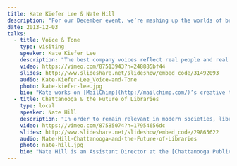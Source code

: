 ```yaml
---
title: Kate Kiefer Lee & Nate Hill
description: "For our December event, we’re mashing up the worlds of branding and libraries with two spectacular talks. **Kate Kiefer Lee** is the brains behind MailChimp’s brilliant Voice & Tone resource and will be talking about how to create better connections with our customers through prose. **Nate Hill** is a rockstar in the library world and will be talking about the future of libraries."
date: 2013-12-03
talks:
  - title: Voice & Tone
    type: visiting
    speaker: Kate Kiefer Lee
    description: "The best company voices reflect real people and real values. Kate will talk about finding your company’s voice and adapting your tone of voice based on the reader’s feelings. She’ll share the voice and tone guide her team created and explain how MailChimp’s content improved when they introduced accessible writing guidelines that work across departments. Kate will also share a few lessons she learned the hard way, and we’ll look at some examples of empathetic content (and not-so-empathetic content) from around the web."
    video: https://vimeo.com/87513943?h=248885bf44
    slides: http://www.slideshare.net/slideshow/embed_code/31492093
    audio: Kate-Kiefer-Lee_Voice-and-Tone
    photo: kate-kiefer-lee.jpg
    bio: "Kate works on [MailChimp](http://mailchimp.com/)’s creative team to publish and maintain the company’s content. A former magazine writer and editor, Kate makes storytelling a central part of MailChimp’s website.\r\n\r\nKate created [VoiceAndTone.com](http://voiceandtone.com/) to show MailChimp’s writers across departments how to maintain a consistent voice but adjust their tone based on the reader’s feelings. She wrote a voice and tone primer for [<cite>UX Magazine</cite>](http://uxmag.com/) and writes a column about web content for [Forbes.com](http://forbes.com/). She lives in Atlanta with her giant dog and average-sized husband."
  - title: Chattanooga & the Future of Libraries
    type: local
    speaker: Nate Hill
    description: "In order to remain relevant in modern societies, libraries need an overhaul. In this talk, Nate Hill will explore the current predicament facing libraries and talk about what they need to do to remain relevant in our fast-paced digital world. He’ll highlight how the Chattanooga Public Library is setting the precedent for libraries nationwide with its move to become an open clearinghouse for municipal data. He’ll also highlight the business and educational opportunities the library is creating for Chattanooga’s tech community."
    video: https://vimeo.com/87585074?h=17954656dc
    slides: http://www.slideshare.net/slideshow/embed_code/29865622
    audio: Nate-Hill-Chattanooga-and-the-Future-of-Libraries
    photo: nate-hill.jpg
    bio: "Nate Hill is an Assistant Director at the [Chattanooga Public Library](http://chattlibrary.org/), where he launched [The 4th Floor project](http://chattlibrary.org/4th-floor). The 4th Floor is a 14,000 square foot flexible community library space: some days it is a makerspace/hackerspace, others it serves as an event, production, and presentation space. In addition to his work in Chattanooga, Nate serves as a co-chair of the [Digital Public Library of America](http://dp.la/wiki/Main_Page)’s Marketing and Outreach Committee, and he’s been recognized by the Bill &amp; Melinda Gates Foundation as an American representative for the International Network of Emerging Library Innovators (INELI) program. Nate was also named a “Mover and Shaker” by <cite>Library Journal</cite> in 2012. If Nate isn’t thinking about libraries, he’s thinking about design, nature, hiking, camping, or more importantly his fantastic wife, son, daughter, dog, and cat."
---
```

